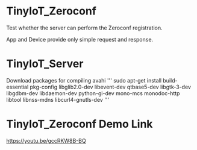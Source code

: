 # TinyIoT_Zeroconf

  Test whether the server can perform the Zeroconf registration.
  
  App and Device provide only simple request and response.
  
# TinyIoT_Server

  Download packages for compiling avahi
  '''
  sudo apt-get install build-essential pkg-config libglib2.0-dev libevent-dev qtbase5-dev libgtk-3-dev libgdbm-dev libdaemon-dev python-gi-dev mono-mcs monodoc-http libtool libnss-mdns libcurl4-gnutls-dev
  '''

# TinyIoT_Zeroconf Demo Link
  https://youtu.be/gccRKW8B-BQ
